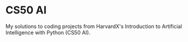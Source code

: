 # CS50 AI
My solutions to coding projects from HarvardX's Introduction to Artificial Intelligence with Python (CS50 AI).
